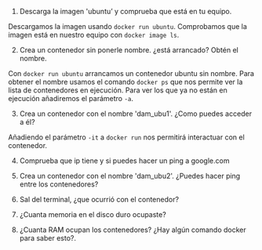 1. Descarga la imagen 'ubuntu’ y comprueba que está en tu equipo.

Descargamos la imagen usando `docker run ubuntu`.
Comprobamos que la imagen está en nuestro equipo con `docker image ls`.

2. Crea un contenedor sin ponerle nombre. ¿está arrancado? Obtén el nombre.

Con `docker run ubuntu` arrancamos un contenedor ubuntu sin nombre. Para obtener el nombre usamos el comando `docker ps` que nos permite ver la lista de contenedores en ejecución. Para ver los que ya no están en	ejecución añadiremos el parámetro `-a`.

3. Crea un contenedor con el nombre 'dam_ubu1'. ¿Como puedes acceder a él?

Añadiendo el parámetro `-it` a `docker run` nos permitirá interactuar con el contenedor. 

4. Comprueba que ip tiene y si puedes hacer un ping a google.com



5. Crea un contenedor con el nombre 'dam_ubu2'. ¿Puedes hacer ping entre los contenedores?



6. Sal del terminal, ¿que ocurrió con el contenedor?



7. ¿Cuanta memoria en el disco duro ocupaste?



8. ¿Cuanta RAM ocupan los contenedores? ¿Hay algún comando docker para saber esto?.


